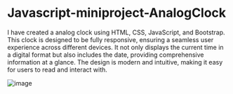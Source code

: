 # Javascript-miniproject-AnalogClock


I have created a analog clock using HTML, CSS, JavaScript, and Bootstrap. 
This clock is designed to be fully responsive, ensuring a seamless user experience across different devices.
It not only displays the current time in a digital format but also includes the date, providing comprehensive information at a glance. 
The design is modern and intuitive, making it easy for users to read and interact with.

![image](https://github.com/Hei-sen-bergg/Javascript-miniproject-AnalogClock/assets/154010547/43ba78be-a9fc-4107-9742-6e11e1b18682)

